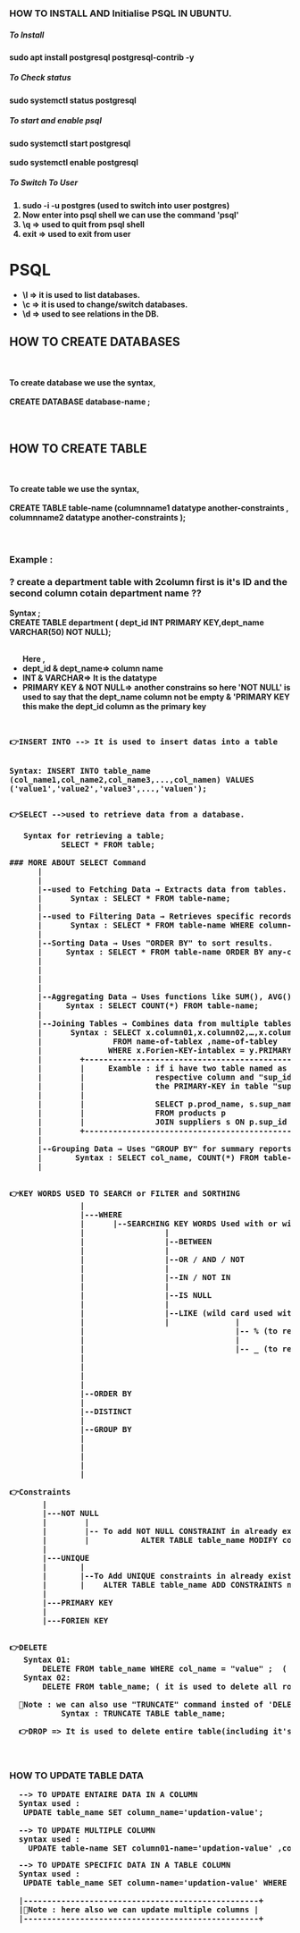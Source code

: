 
### HOW TO INSTALL AND Initialise PSQL IN UBUNTU.
##### To Install 
<b>sudo apt install postgresql postgresql-contrib -y
##### To Check status 
sudo systemctl status postgresql
##### To start and enable psql
sudo systemctl start postgresql
<br><br>
sudo systemctl enable postgresql
##### To Switch To User
<ol>
  <li>sudo -i -u postgres (used to switch into user postgres)</li>
  <li>Now enter into psql shell we can use the command 'psql'</li>
  <li>\q => used to quit from psql shell</li>
  <li>exit => used to exit from user</li>
</ol>



# PSQL
<ul>
  <li> \l => it is used to list databases. </li>
  <li> \c => it is used to change/switch databases. </li>
  <li> \d => used to see relations in the DB.</li>
</ul> 

## HOW TO CREATE DATABASES
 <br><br>
 To create database  we use the syntax,
 <br><br>
 CREATE DATABASE database-name ;    
 <br><br>
 
## HOW TO CREATE TABLE
<br><br>
 To create table  we use the syntax,
 <br><br>
 CREATE TABLE table-name (columnname1 datatype another-constraints , columnname2 datatype another-constraints  );   
 <br><br>
 ### Example :<br><br>? create a department table with 2column first is it's ID and the second column cotain department name ??
 Syntax ;<br>
 CREATE TABLE department ( dept_id INT PRIMARY KEY,dept_name VARCHAR(50) NOT NULL);
 <ul>
   <br>
   Here ,<br>
  <li>  dept_id & dept_name=> column name</li>
  <li>  INT & VARCHAR=> It is the datatype </li>
  <li>  PRIMARY KEY & NOT NULL=> another constrains so here 'NOT NULL' is used to say that the dept_name column not be empty & 'PRIMARY KEY this make the dept_id column as the primary key </li>
</ul> 
<br>
<pre>
👉INSERT INTO --> It is used to insert datas into a table
  
  Syntax:
      INSERT INTO table_name (col_name1,col_name2,col_name3,...,col_namen) VALUES ('value1','value2','value3',...,'valuen');
</pre>


<pre>
👉SELECT -->used to retrieve data from a database.

   Syntax for retrieving a table;
           SELECT * FROM table;
           
### MORE ABOUT SELECT Command 
      |
      |
      |--used to Fetching Data → Extracts data from tables.
      |      Syntax : SELECT * FROM table-name;
      |
      |--used to Filtering Data → Retrieves specific records using "WHERE".
      |      Syntax : SELECT * FROM table-name WHERE column-name = 'value'; 
      |
      |--Sorting Data → Uses "ORDER BY" to sort results.             
      |     Syntax : SELECT * FROM table-name ORDER BY any-column DESC;
      |                                                              |   | DESC is used to order in descending order. |  
      |                                                              |---| we can also use ASC to make it in ascending|
      |                                                                  | order (ASC is the default order)           |
      |
      |--Aggregating Data → Uses functions like SUM(), AVG(), COUNT().
      |     Syntax : SELECT COUNT(*) FROM table-name;
      |
      |--Joining Tables → Combines data from multiple tables.
      |      Syntax : SELECT x.column01,x.column02,…,x.column0n, y.column01,y.column02,…,y.column0n
      |               FROM name-of-tablex ,name-of-tabley
      |              WHERE x.Forien-KEY-intablex = y.PRIMARY-KEY-table-y;
      |        +------------------------------------------------------------------------------------------------------+
      |        |     Examble : if i have two table named as "products", "suppliers" and "prod_name"&"sup_name" are the|
      |        |               respective column and "sup_id" is the FORIEN KEY in table "products" and "supply_id"is |
      |        |               the PRIMARY-KEY in table "suppliers" then the syntax become.                           |
      |        |                                                                                                      |
      |        |               SELECT p.prod_name, s.sup_name                                                         |
      |        |               FROM products p                                                                        |
      |        |               JOIN suppliers s ON p.sup_id = s.supply_id;                                            |
      |        +------------------------------------------------------------------------------------------------------+
      |
      |--Grouping Data → Uses "GROUP BY" for summary reports.
      |       Syntax : SELECT col_name, COUNT(*) FROM table-name GROUP BY col-name;
      |
</pre>

<pre>           
👉KEY WORDS USED TO SEARCH or FILTER and SORTHING
               |
               |---WHERE
               |      |--SEARCHING KEY WORDS Used with or without WHERE
               |                 |
               |                 |--BETWEEN
               |                 |
               |                 |--OR / AND / NOT
               |                 |
               |                 |--IN / NOT IN
               |                 |
               |                 |--IS NULL
               |                 |
               |                 |--LIKE (wild card used with like)
               |                 |              |
               |                                |-- % (to represent any number of characters from 0 to n)
               |                                |
               |                                |-- _ (to represent one charecter)
               |                               
               |                 
               |                 
               |                 
               |--ORDER BY                 
               |
               |--DISTINCT
               | 
               |--GROUP BY
               |
               |
               |
               |
               |
</pre>


<pre>
👉Constraints 
       |
       |---NOT NULL
       |        |
       |        |-- To add NOT NULL CONSTRAINT in already existing TABLE column 
       |        |           ALTER TABLE table_name MODIFY col_name NOT NULL;
       |   
       |---UNIQUE
       |       |
       |       |--To Add UNIQUE constraints in already existing table column 
       |       |    ALTER TABLE table_name ADD CONSTRAINTS name_of_constraint UNIQUE (col_name);
       |
       |---PRIMARY KEY
       |
       |---FORIEN KEY

</pre>

<pre>
👉DELETE
   Syntax 01: 
       DELETE FROM table_name WHERE col_name = "value" ;  ( it is used to deleate a specific row in the table)
   Syntax 02:
       DELETE FROM table_name; ( it is used to delete all rows but keep the structure)

  📝Note : we can also use "TRUNCATE" command insted of 'DELETE' to remove all rows faster
           Syntax : TRUNCATE TABLE table_name;
</pre>

<pre>
  👉DROP => It is used to delete entire table(including it's structure) , Database , users , constraints,etc ...
   
  
</pre>
### HOW TO UPDATE TABLE DATA
<pre>
  --> TO UPDATE ENTAIRE DATA IN A COLUMN
  Syntax used :
   UPDATE table_name SET column_name='updation-value';

  --> TO UPDATE MULTIPLE COLUMN
  syntax used :
    UPDATE table-name SET column01-name='updation-value' ,column02-name='updation-value',...,column0n-name='updation-value';
</pre>
<pre>
  --> TO UPDATE SPECIFIC DATA IN A TABLE COLUMN
  Syntax used :
   UPDATE table_name SET column-name='updation-value' WHERE another-col-name='value';
  
  |--------------------------------------------------+
  |📝Note : here also we can update multiple columns |
  |--------------------------------------------------+
  
</pre>

 </b>
 


 
